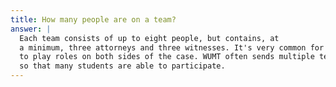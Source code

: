 ```yaml
---
title: How many people are on a team?
answer: |
  Each team consists of up to eight people, but contains, at
  a minimum, three attorneys and three witnesses. It's very common for students
  to play roles on both sides of the case. WUMT often sends multiple teams to tournaments
  so that many students are able to participate.
---
```

